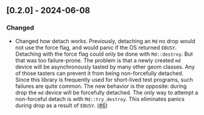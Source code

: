## [0.2.0] - 2024-06-08

### Changed

- Changed how detach works.  Previously, detaching an `Md` no drop would not
  use the force flag, and would panic if the OS returned `EBUSY`.  Detaching
  with the force flag could only be done with `Md::destroy`.  But that was too
  failure-prone.  The problem is that a newly created `md` device will be
  asynchronously tasted by many other geom classes.  Any of those tasters can
  prevent it from being non-forcefully detached.  Since this library is
  frequently used for short-lived test programs, such failures are quite
  common.  The new behavior is the opposite: during drop the `md` device will
  be forcefully detached.  The only way to attempt a non-forceful detach is
  with `Md::try_destroy`.  This eliminates panics during drop as a result of
  `EBUSY`.
  ([#6](https://github.com/mdconfig/divbuf/pull/3))

